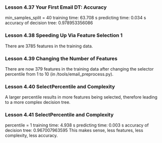 ### Lesson 4.37 Your First Email DT: Accuracy
min_samples_split = 40
training time: 63.708 s
predicting time: 0.034 s
accuracy of decision tree: 0.978953356086

### Lesson 4.38 Speeding Up Via Feature Selection 1
There are 3785 features in the training data.

### Lesson 4.39 Changing the Number of Features
There are now 379 features in the training data after changing the selector percentile from 1 to 10 (in /tools/email_preprocess.py).

### Lesson 4.40 SelectPercentile and Complexity
A larger percentile results in more features being selected, therefore leading to a more complex decision tree.

### Lesson 4.41 SelectPercentile and Complexity
percentile = 1
training time: 4.938 s
predicting time: 0.003 s
accuracy of decision tree: 0.967007963595
This makes sense, less features, less complexity, less accuracy.
